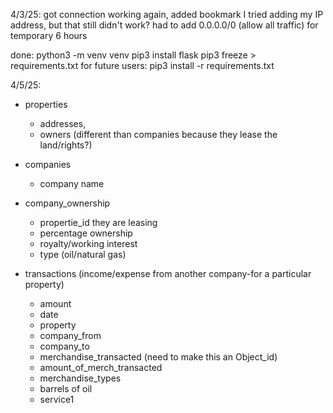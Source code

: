 4/3/25:
got connection working again, added bookmark
I tried adding my IP address, but that still didn't work?
had to add 0.0.0.0/0 (allow all traffic) for temporary 6 hours

done:
python3 -m venv venv
pip3 install flask
pip3 freeze > requirements.txt
for future users: pip3 install -r requirements.txt

4/5/25:

- properties
  - addresses,
  - owners (different than companies because they lease the land/rights?)
- companies

  - company name

- company_ownership
  - propertie_id they are leasing
  - percentage ownership
  - royalty/working interest
  - type (oil/natural gas)
- transactions (income/expense from another company-for a particular property)
  - amount
  - date
  - property
  - company_from
  - company_to
  - merchandise_transacted (need to make this an Object_id)
  - amount_of_merch_transacted
  - merchandise_types
  - barrels of oil
  - service1
